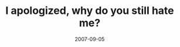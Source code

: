 ---
layout: base.njk
title : 'I apologized, why do you still hate me?' 
view_title : 'I apologized, why do you still hate me?' 
year : '2007' 
date : '2007-09-05' 
img_file : '/drawing/iapologizedwhydoyoustillhateme.png' 
html_file : 'iapologizedwhydoyoustillhateme' 
next_html : 'wouldyouifyoucould.html' 
year_order : '130' 
permalink : "title/{{html_file}}.html"
---